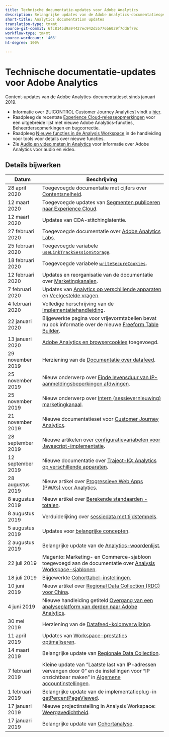 ```yaml
---
title: Technische documentatie-updates voor Adobe Analytics
description: Belangrijke updates van de Adobe Analytics-documentatieopslagplaats.
short-title: Analytics documentation updates
translation-type: tm+mt
source-git-commit: 6fc8145d9a94427ec942d55776b6029f7dd6f79c
workflow-type: tm+mt
source-wordcount: '466'
ht-degree: 100%

---
```



# Technische documentatie-updates voor Adobe Analytics

Content-updates van de Adobe Analytics-documentatieset sinds januari 2019.

* Informatie over [!UICONTROL Customer Journey Analytics] vindt u [hier](https://docs.adobe.com/content/help/en/analytics-platform/using/cja-landing.html).
* Raadpleeg de recentste [Experience Cloud-releaseopmerkingen](https://docs.adobe.com/content/help/en/release-notes/experience-cloud/current.html) voor een uitgebreide lijst met nieuwe Adobe Analytics-functies, Beheerdersopmerkingen en bugcorrectie.
* Raadpleeg [Nieuwe functies in de Analysis Workspace](/help/analyze/analysis-workspace/new-features-in-analysis-workspace.md) in de handleiding voor tools voor details over nieuwe functies.
* Zie [Audio en video meten in Analytics](https://docs.adobe.com/content/help/en/media-analytics/using/media-overview.html) voor informatie over Adobe Analytics voor audio en video.

## Details bijwerken

| Datum | Beschrijving |
|---|---|
| 28 april 2020 | Toegevoegde documentatie met cijfers over [Contentsnelheid](/help/components/metrics/content-velocity.md). |
| 12 maart 2020 | Toegevoegde updates van [Segmenten publiceren naar Experience Cloud](/help/components/c-segmentation/c-segmentation-workflow/seg-publish.md). |
| 12 maart 2020 | Updates van CDA-stitchinglatentie. |
| 27 februari 2020 | Toegevoegde documentatie over [Adobe Analytics Labs](https://docs.adobe.com/content/help/en/analytics/analyze/tech-previews/overview.html). |
| 25 februari 2020 | Toegevoegde variabele [`useLinkTrackSessionStorage`](/help/implement/vars/config-vars/uselinktracksessionstorage.md). |
| 18 februari 2020 | Toegevoegde variabele [`writeSecureCookies`](/help/implement/vars/config-vars/writesecurecookies.md). |
| 12 februari 2020 | Updates en reorganisatie van de documentatie over [Marketingkanalen](/help/components/c-marketing-channels/c-getting-started-mchannel.md). |
| 7 februari 2020 | Updates van [Analytics op verschillende apparaten](../components/cda/cda-setup.md) en [Veelgestelde vragen](../components/cda/cda-faq.md). |
| 4 februari 2020 | Volledige herschrijving van de [Implementatiehandleiding](../implement/home.md). |
| 22 januari 2020 | Bijgewerkte pagina voor vrijevormtabellen bevat nu ook informatie over de nieuwe [Freeform Table Builder](/help/analyze/analysis-workspace/visualizations/freeform-table.md). |
| 13 januari 2020 | [Adobe Analytics en browsercookies](../technotes/cookies.md) toegevoegd. |
| 29 november 2019 | Herziening van de [Documentatie over datafeed](/help/export/analytics-data-feed/data-feed-overview.md). |
| 25 november 2019 | Nieuw onderwerp over [Einde levensduur van IP-aanmeldingsbeperkingen afdwingen](https://docs.adobe.com/content/help/en/analytics/admin/company-settings/login-restrictions-eol.html). |
| 25 november 2019 | Nieuw onderwerp over [Intern (sessievernieuwing) marketingkanaal](https://docs.adobe.com/content/help/en/analytics/components/marketing-channels/session-refresh.html). |
| 21 november 2019 | Nieuwe documentatieset voor [Customer Journey Analytics](https://docs.adobe.com/content/help/en/analytics-platform/using/cja-landing.html). |
| 28 september 2019 | Nieuwe artikelen over [configuratievariabelen voor Javascript-implementatie](https://docs.adobe.com/content/help/en/analytics/implementation/javascript-implementation/variables-analytics-reporting/configuration-variables.html). |
| 12 september 2019 | Nieuwe documentatie over [Traject-IQ: Analytics op verschillende apparaten](https://docs.adobe.com/content/help/en/analytics/components/cda/cda-home.html). |
| 28 augustus 2019 | Nieuw artikel over [Progressieve Web Apps (PWA’s) voor Analytics](https://docs.adobe.com/content/help/en/analytics/analyze/pwa/pwa.html). |
| 8 augustus 2019 | Nieuw artikel over [Berekende standaarden - totalen](/help/components/c-calcmetrics/cm-totals.md). |
| 8 augustus 2019 | Verduidelijking over [sessiedata met tijdstempels](/help/admin/admin/timestamp-optional.md). |
| 5 augustus 2019 | Updates voor [belangrijke concepten](/help/analyze/reports-analytics/key-concepts.md). |
| 2 augustus 2019 | Belangrijke update van de [Analytics-woordenlijst](/help/technotes/terms.md). |
| 22 juli 2019 | Magento: Marketing- en Commerce-sjabloon toegevoegd aan de documentatie over [Analysis Workspace-sjablonen](/help/analyze/analysis-workspace/build-workspace-project/starter-projects.md). |
| 18 juli 2019 | Bijgewerkte [Cohorttabel-instellingen](/help/analyze/analysis-workspace/visualizations/cohort-table/t-cohort.md). |
| 10 juni 2019 | Nieuw artikel over [Regional Data Collection (RDC) voor China](https://docs.adobe.com/content/help/en/analytics/technotes/rdc/rdc-china.html). |
| 4 juni 2019 | Nieuwe handleiding getiteld [Overgang van een analyseplatform van derden naar Adobe Analytics](/help/technotes/ga-to-aa/home.md). |
| 30 mei 2019 | Herziening van de [Datafeed-kolomverwijzing](/help/export/analytics-data-feed/c-df-contents/datafeeds-reference.md). |
| 11 april 2019 | Updates van [Workspace-prestaties optimaliseren](/help/analyze/analysis-workspace/workspace-faq/optimizing-performance.md). |
| 14 maart 2019 | Belangrijke update van [Regionale Data Collection](/help/technotes/rdc/regional-data-collection.md). |
| 7 februari 2019 | Kleine update van “Laatste last van IP-adressen vervangen door 0” en de instellingen voor “IP onzichtbaar maken” in [Algemene accountinstellingen](/help/admin/admin/general-acct-settings-admin.md). |
| 1 februari 2019 | Belangrijke update van de implementatieplug-in [getPercentPageViewed](../implement/vars/plugins/getpercentpageviewed.md). |
| 17 januari 2019 | Nieuwe projectinstelling in Analysis Workspace: [Weergavedichtheid](/help/analyze/analysis-workspace/build-workspace-project/view-density.md). |
| 17 januari 2019 | Belangrijke update van [Cohortanalyse](/help/analyze/analysis-workspace/visualizations/cohort-table/cohort-analysis.md). |
